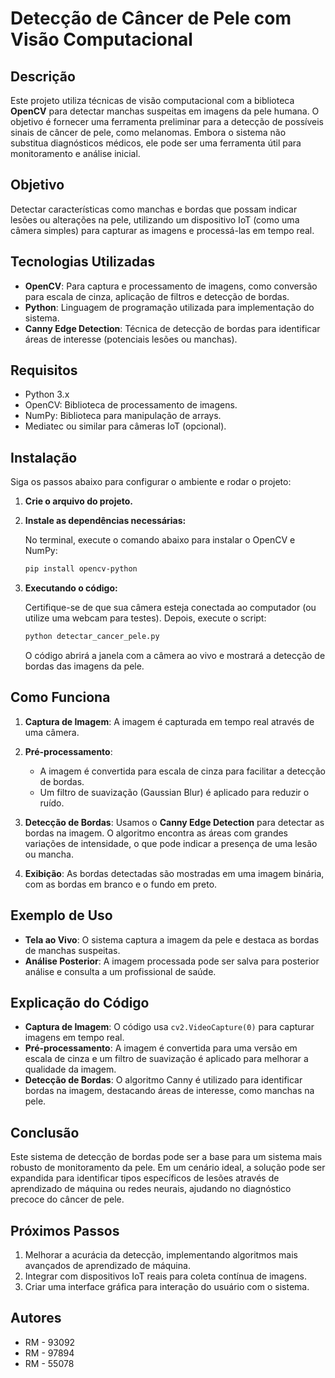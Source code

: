 # **Detecção de Câncer de Pele com Visão Computacional**

## **Descrição**
Este projeto utiliza técnicas de visão computacional com a biblioteca **OpenCV** para detectar manchas suspeitas em imagens da pele humana. O objetivo é fornecer uma ferramenta preliminar para a detecção de possíveis sinais de câncer de pele, como melanomas. Embora o sistema não substitua diagnósticos médicos, ele pode ser uma ferramenta útil para monitoramento e análise inicial.

## **Objetivo**
Detectar características como manchas e bordas que possam indicar lesões ou alterações na pele, utilizando um dispositivo IoT (como uma câmera simples) para capturar as imagens e processá-las em tempo real.

## **Tecnologias Utilizadas**
- **OpenCV**: Para captura e processamento de imagens, como conversão para escala de cinza, aplicação de filtros e detecção de bordas.
- **Python**: Linguagem de programação utilizada para implementação do sistema.
- **Canny Edge Detection**: Técnica de detecção de bordas para identificar áreas de interesse (potenciais lesões ou manchas).

## **Requisitos**
- Python 3.x
- OpenCV: Biblioteca de processamento de imagens.
- NumPy: Biblioteca para manipulação de arrays.
- Mediatec ou similar para câmeras IoT (opcional).

## **Instalação**
Siga os passos abaixo para configurar o ambiente e rodar o projeto:

1. **Crie o arquivo do projeto.**

2. **Instale as dependências necessárias:**
   
   No terminal, execute o comando abaixo para instalar o OpenCV e NumPy:

   ```bash
   pip install opencv-python
   ```

3. **Executando o código:**

   Certifique-se de que sua câmera esteja conectada ao computador (ou utilize uma webcam para testes). Depois, execute o script:

   ```bash
   python detectar_cancer_pele.py
   ```

   O código abrirá a janela com a câmera ao vivo e mostrará a detecção de bordas das imagens da pele.

## **Como Funciona**
1. **Captura de Imagem**: A imagem é capturada em tempo real através de uma câmera.
   
2. **Pré-processamento**:
   - A imagem é convertida para escala de cinza para facilitar a detecção de bordas.
   - Um filtro de suavização (Gaussian Blur) é aplicado para reduzir o ruído.

3. **Detecção de Bordas**: Usamos o **Canny Edge Detection** para detectar as bordas na imagem. O algoritmo encontra as áreas com grandes variações de intensidade, o que pode indicar a presença de uma lesão ou mancha.

4. **Exibição**: As bordas detectadas são mostradas em uma imagem binária, com as bordas em branco e o fundo em preto.

## **Exemplo de Uso**
- **Tela ao Vivo**: O sistema captura a imagem da pele e destaca as bordas de manchas suspeitas.
- **Análise Posterior**: A imagem processada pode ser salva para posterior análise e consulta a um profissional de saúde.

## **Explicação do Código**
- **Captura de Imagem**: O código usa `cv2.VideoCapture(0)` para capturar imagens em tempo real.
- **Pré-processamento**: A imagem é convertida para uma versão em escala de cinza e um filtro de suavização é aplicado para melhorar a qualidade da imagem.
- **Detecção de Bordas**: O algoritmo Canny é utilizado para identificar bordas na imagem, destacando áreas de interesse, como manchas na pele.

## **Conclusão**
Este sistema de detecção de bordas pode ser a base para um sistema mais robusto de monitoramento da pele. Em um cenário ideal, a solução pode ser expandida para identificar tipos específicos de lesões através de aprendizado de máquina ou redes neurais, ajudando no diagnóstico precoce do câncer de pele.

## **Próximos Passos**
1. Melhorar a acurácia da detecção, implementando algoritmos mais avançados de aprendizado de máquina.
2. Integrar com dispositivos IoT reais para coleta contínua de imagens.
3. Criar uma interface gráfica para interação do usuário com o sistema.

## **Autores**
- RM - 93092
- RM - 97894
- RM - 55078
